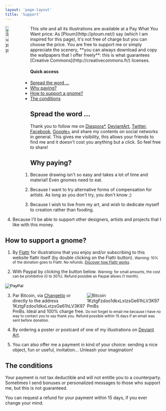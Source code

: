 ```yaml
---
layout: 'page-layout'
title: 'Support'
---
```


<img style="float:left; width:15%; margin-right: 1%" src="/website-img/icon-support.svg"  alt="Support a gnome icon" />
This site and all its illustrations are available at a Pay What You Want price: As [Ploum](http://ploum.net/) say (which I am inspired for this page), it's not free of charge but you can choose the price.
You are free to support me or simply appreciate the scenery, **you can always download and copy the wallpapers that I offer freely**: this is what guarantees [Creative Commons](http://creativecommons.fr/) licenses.

#### Quick access
- [Spread the word ... ](#share)
- [Why paying?](#why)
- [How to support a gnome?](#support)
- [The conditions](#conditions)

## <a name="share"></a>Spread the word ...

Thank you to follow me on [Diaspora*](https://framasphere.org/u/nylnook), [DeviantArt](http://nylnook.deviantart.com/), [Twitter](https://twitter.com/nylnook), [Facebook](https://www.facebook.com//nylnook), [Google+](https://plus.google.com/+Nylnook-art) and share my contents on social networks in general. This gives me visibility, this allows your friends to find me and it doesn't cost you anything but a click. So feel free to share!

## <a name="why"></a>Why paying?

1. Because drawing isn't so easy and takes a lot of time and material! Even gnomes need to eat.

2. Because I want to try alternative forms of compensation for artists. As long as you don't try, you don't know ;)

3. Because I wish to live from my art, and wish to dedicate myself to creation rather than fooding.

4. Because I'll be able to support other designers, artists and projects that I like with this money.

## <a name="support"></a>How to support a gnome?

1. By [Flattr](https://flattr.com/profile/nylnook) for illustrations that you enjoy and/or subscribing to this website flattr itself (by double clicking on the Flattr button). <small>Warning: 10% of the donation goes to Flattr. No refunds. [Discover how Flattr works](https://flattr.com/howflattrworks).</small>

2. With Paypal by clicking the button below. <small>Warning: for small amounts, the cost can be prohibitive (0 to 30%). Refund possible as Paypal allows (1 month).</small>
<form action="https://www.paypal.com/cgi-bin/webscr" method="post" target="_top">
<input type="hidden" name="cmd" value="_donations">
<input type="hidden" name="business" value="cbissuel@gmail.com">
<input type="hidden" name="lc" value="US">
<input type="hidden" name="item_name" value="nylnook">
<input type="hidden" name="item_number" value="support">
<input type="hidden" name="currency_code" value="EUR">
<input type="hidden" name="bn" value="PP-DonationsBF:btn_donate_LG.gif:NonHosted">
<input type="image" src="https://www.paypalobjects.com/en_US/i/btn/btn_donate_LG.gif" border="0" name="submit" alt="PayPal">
<img alt="" border="0" src="https://www.paypalobjects.com/fr_FR/i/scr/pixel.gif" width="1" height="1">
</form>

3. <img style="float:right; max-width:50%" src="/website-img/bitcoin-qrcode-nylnook-1KztgFzdoo1dkxLxtzsGe61hLV3K97PmBs.png" alt="Bitcoin 1KztgFzdoo1dkxLxtzsGe61hLV3K97PmBs" title="1KztgFzdoo1dkxLxtzsGe61hLV3K97PmBs"> Par Bitcoin, via [Changetip](http://nylnook.tip.me) or directly to the address 1KztgFzdoo1dkxLxtzsGe61hLV3K97PmBs. Ideal and 100% charge free. <small>Do not forget to email me because I have no way to contact you to say thank you. Refund possible within 15 days if an email was sent before donation.</small>

4. By ordering a poster or postcard of one of my illustrations on [Deviant Art](http://nylnook.deviantart.com/prints/).

5. You can also offer me a payment in kind of your choice: sending a nice object, fun or useful, invitation... Unleash your imagination!

## <a name="conditions"></a>The conditions

Your payment is not tax deductible and will not entitle you to a counterparty. Sometimes I send bonuses or personalized messages to those who support me, but this is not guaranteed.

You can request a refund for your payment within 15 days, if you ever change your mind.
